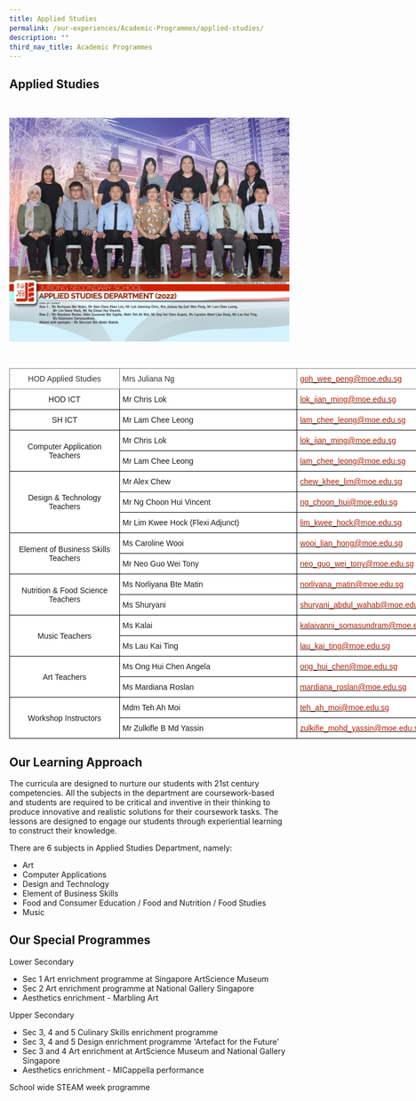 ```yaml
---
title: Applied Studies
permalink: /our-experiences/Academic-Programmes/applied-studies/
description: ""
third_nav_title: Academic Programmes
---
```

## Applied Studies
<br>

![](/images/JS_Applied%20Studies%20Department.jpg)

<br>
<style type="text/css">
.tg  {border-collapse:collapse;border-spacing:0;}
.tg td{border-color:black;border-style:solid;border-width:1px;font-family:Arial, sans-serif;font-size:14px;
  overflow:hidden;padding:10px 5px;word-break:normal;}
.tg th{border-color:black;border-style:solid;border-width:1px;font-family:Arial, sans-serif;font-size:14px;
  font-weight:normal;overflow:hidden;padding:10px 5px;word-break:normal;}
.tg .tg-od4g{background-color:#FFF;border-color:inherit;color:#323232;text-align:left;vertical-align:middle}
.tg .tg-nd0w{background-color:#FFF;border-color:inherit;color:#B21D00;text-align:left;text-decoration:underline;vertical-align:top}
.tg .tg-x8ce{background-color:#FFF;border-color:inherit;color:#323232;text-align:center;vertical-align:middle}
.tg .tg-f4yw{background-color:#FFF;text-align:center;vertical-align:middle}
.tg .tg-zr06{background-color:#FFF;text-align:left;vertical-align:middle}
.tg .tg-lm8h{background-color:#FFF;color:#B21D00;text-align:left;vertical-align:top}
</style>
<table class="tg" style="undefined;table-layout: fixed; width: 838px">
<colgroup>
<col style="width: 198px">
<col style="width: 320px">
<col style="width: 320px">
</colgroup>
<thead>
  <tr>
    <th class="tg-x8ce">HOD Applied Studies<br></th>
    <th class="tg-od4g">Mrs Juliana Ng</th>
    <th class="tg-nd0w"><a href="mailto:goh_wee_peng@moe.edu.sg"><span style="text-decoration:none;color:#B21D00">goh_wee_peng@moe.edu.sg</span></a></th>
  </tr>
</thead>
<tbody>
  <tr>
    <td class="tg-f4yw">HOD ICT</td>
    <td class="tg-zr06">Mr Chris Lok</td>
    <td class="tg-lm8h"><a href="mailto:lok_jian_ming@moe.edu.sg"><span style="text-decoration:none;color:#B21D00">lok_jian_ming@moe.edu.sg</span></a></td>
  </tr>
  <tr>
    <td class="tg-f4yw">SH ICT</td>
    <td class="tg-zr06">Mr Lam Chee Leong</td>
    <td class="tg-lm8h"><a href="mailto:lam_chee_leong@moe.edu.sg"><span style="text-decoration:none;color:#B21D00">lam_chee_leong@moe.edu.sg</span></a></td>
  </tr>
  <tr>
    <td class="tg-f4yw" rowspan="2">Computer Application Teachers</td>
    <td class="tg-zr06">Mr Chris Lok</td>
    <td class="tg-lm8h"><a href="mailto:lok_jian_ming@moe.edu.sg"><span style="text-decoration:none;color:#B21D00">lok_jian_ming@moe.edu.sg</span></a></td>
  </tr>
  <tr>
    <td class="tg-zr06">Mr Lam Chee Leong<br></td>
    <td class="tg-lm8h"><a href="mailto:lam_chee_leong@moe.edu.sg"><span style="text-decoration:none;color:#B21D00">lam_chee_leong@moe.edu.sg</span></a><br></td>
  </tr>
  <tr>
    <td class="tg-f4yw" rowspan="3">Design &amp; Technology Teachers<br></td>
    <td class="tg-zr06">Mr Alex Chew<br></td>
    <td class="tg-lm8h"><a href="mailto:chew_khee_lin@moe.edu.sg"><span style="text-decoration:none;color:#B21D00">chew_khee_lim@moe.edu.sg</span></a><br></td>
  </tr>
  <tr>
    <td class="tg-zr06">Mr Ng Choon Hui Vincent</td>
    <td class="tg-lm8h"><a href="mailto:ng_choon_hui@moe.edu.sg"><span style="text-decoration:none;color:#B21D00">ng_choon_hui@moe.edu.sg</span></a><br></td>
  </tr>
  <tr>
    <td class="tg-zr06">Mr Lim Kwee Hock (Flexi Adjunct)</td>
    <td class="tg-lm8h"><a href="mailto:lim_kwee_hock@moe.edu.sg"><span style="text-decoration:none;color:#B21D00">lim_kwee_hock@moe.edu.sg</span></a><br></td>
  </tr>
  <tr>
    <td class="tg-f4yw" rowspan="2">Element of Business Skills Teachers<br></td>
    <td class="tg-zr06">Ms Caroline Wooi<br></td>
    <td class="tg-lm8h"><a href="mailto:wooi_lian_hong@moe.edu.sg"><span style="text-decoration:none;color:#B21D00">wooi_lian_hong@moe.edu.sg</span></a></td>
  </tr>
  <tr>
    <td class="tg-zr06">Mr Neo Guo Wei Tony</td>
    <td class="tg-lm8h"><a href="mailto:neo_guo_wei_tony@moe.edu.sg"><span style="text-decoration:none;color:#B21D00">neo_guo_wei_tony@moe.edu.sg</span></a><br></td>
  </tr>
  <tr>
    <td class="tg-f4yw" rowspan="2">Nutrition &amp; Food Science Teachers<br></td>
    <td class="tg-zr06">Ms Norliyana Bte Matin<br></td>
    <td class="tg-lm8h"><a href="mailto:norliyana_matin@moe.edu.sg"><span style="text-decoration:none;color:#B21D00">norliyana_matin@moe.edu.sg</span></a></td>
  </tr>
  <tr>
    <td class="tg-zr06">Ms Shuryani</td>
    <td class="tg-lm8h"><a href="mailto:shuryani_abdul_wahab@moe.edu.sg"><span style="text-decoration:none;color:#B21D00">shuryani_abdul_wahab@moe.edu.sg</span></a></td>
  </tr>
  <tr>
    <td class="tg-f4yw" rowspan="2">Music Teachers</td>
    <td class="tg-zr06">Ms Kalai</td>
    <td class="tg-lm8h"><a href="mailto:kalaivanni_somasundram@moe.edu.sg"><span style="text-decoration:none;color:#B21D00">kalaivanni_somasundram@moe.edu.sg</span></a></td>
  </tr>
  <tr>
    <td class="tg-zr06">Ms Lau Kai Ting</td>
    <td class="tg-lm8h"><a href="mailto:lau_kai_ting@moe.edu.sg"><span style="text-decoration:none;color:#B21D00">lau_kai_ting@moe.edu.sg</span></a></td>
  </tr>
  <tr>
    <td class="tg-f4yw" rowspan="2">Art Teachers</td>
    <td class="tg-zr06">Ms Ong Hui Chen Angela</td>
    <td class="tg-lm8h"><a href="mailto:ong_hui_chen@moe.edu.sg"><span style="text-decoration:none;color:#B21D00">ong_hui_chen@moe.edu.sg</span></a></td>
  </tr>
  <tr>
    <td class="tg-zr06">Ms Mardiana Roslan</td>
    <td class="tg-lm8h"><a href="mailto:mardiana_roslan@moe.edu.sg"><span style="text-decoration:none;color:#B21D00">mardiana_roslan@moe.edu.sg</span></a></td>
  </tr>
  <tr>
    <td class="tg-f4yw" rowspan="2">Workshop Instructors<br></td>
    <td class="tg-zr06">Mdm Teh Ah Moi<br></td>
    <td class="tg-lm8h"><a href="mailto:teh_ah_moi@moe.edu.sg"><span style="text-decoration:none;color:#B21D00">teh_ah_moi@moe.edu.sg</span></a></td>
  </tr>
  <tr>
    <td class="tg-zr06">Mr Zulkifle B Md Yassin<br></td>
    <td class="tg-lm8h"><a href="mailto:zulkifie_mohd_yassin@moe.edu.sg"><span style="text-decoration:none;color:#B21D00">zulkifie_mohd_yassin@moe.edu.sg</span></a></td>
  </tr>
</tbody>
</table>

## Our Learning Approach


The curricula are designed to nurture our students with 21st century competencies. All the subjects in the department are coursework-based and students are required to be critical and inventive in their thinking to produce innovative and realistic solutions for their coursework tasks. The lessons are designed to engage our students through experiential learning to construct their knowledge.

  

There are 6 subjects in Applied Studies Department, namely:

*   Art
*   Computer Applications
*   Design and Technology
*   Element of Business Skills
*   Food and Consumer Education / Food and Nutrition / Food Studies
*   Music

## Our Special Programmes


Lower Secondary

*   Sec 1 Art enrichment programme at Singapore ArtScience Museum
*   Sec 2 Art enrichment programme at National Gallery Singapore
*   Aesthetics enrichment - Marbling Art

  

Upper Secondary

*   Sec 3, 4 and 5 Culinary Skills enrichment programme
*   Sec 3, 4 and 5 Design enrichment programme 'Artefact for the Future'
*   Sec 3 and 4 Art enrichment at ArtScience Museum and National Gallery Singapore
*   Aesthetics enrichment - MICappella performance

School wide STEAM week programme